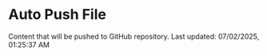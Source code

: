 # Auto Push File

Content that will be pushed to GitHub repository.
Last updated: 07/02/2025, 01:25:37 AM